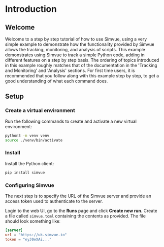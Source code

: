 # Introduction

## Welcome

Welcome to a step by step tutorial of how to use Simvue, using a very simple example to demonstrate how the functionality provided by Simvue allows the tracking, monitoring, and analysis of scripts. This example demonstrates using Simvue to track a simple Python code, adding in different features on a step by step basis. The ordering of topics introduced in this example roughly matches that of the documentation in the 'Tracking and Monitoring' and 'Analysis' sections. For first time users, it is recommended that you follow along with this example step by step, to get a good understanding of what each command does.

## Setup

### Create a virtual environment

Run the following commands to create and activate a new virtual environment:

```sh
python3 -m venv venv
source ./venv/bin/activate
```

### Install

Install the Python client:

```sh
pip install simvue
```

### Configuring Simvue

The next step is to specify the URL of the Simvue server and provide an access token used to authenticate to the server.

Login to the web UI, go to the **Runs** page and click **Create new run**. Create a file called `simvue.toml` containing
the contents as provided.
The file should look something like:

```toml
[server]
url = "https://uk.simvue.io"
token = "eyJ0eXAi..."
```

